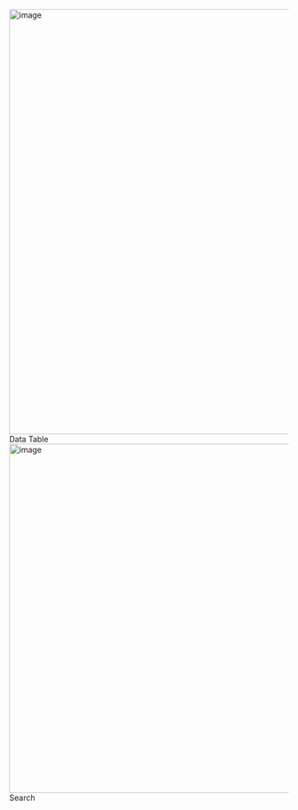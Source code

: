 <img width="915" height="766" alt="image" src="https://github.com/user-attachments/assets/49a5ae62-684e-4e17-8bed-b91e6b87901d" />
Data Table


<img width="816" height="629" alt="image" src="https://github.com/user-attachments/assets/7ac3156f-4ed8-431e-afd2-f38a4553b108" />
Search




